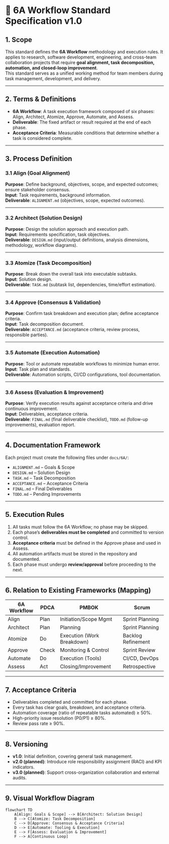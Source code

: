# 📄 6A Workflow Standard Specification v1.0

## 1. Scope
This standard defines the **6A Workflow** methodology and execution rules. It applies to research, software development, engineering, and cross-team collaboration projects that require **goal alignment, task decomposition, automation, and closed-loop improvement**.  
This standard serves as a unified working method for team members during task management, development, and delivery.

---

## 2. Terms & Definitions
- **6A Workflow**: A task execution framework composed of six phases: Align, Architect, Atomize, Approve, Automate, and Assess.  
- **Deliverable**: The fixed artifact or result required at the end of each phase.  
- **Acceptance Criteria**: Measurable conditions that determine whether a task is considered complete.  

---

## 3. Process Definition

### 3.1 Align (Goal Alignment)
**Purpose**: Define background, objectives, scope, and expected outcomes; ensure stakeholder consensus.  
**Input**: Task requirements, background information.  
**Deliverable**: `ALIGNMENT.md` (objectives, scope, expected outcomes).  

---

### 3.2 Architect (Solution Design)
**Purpose**: Design the solution approach and execution path.  
**Input**: Requirements specification, task objectives.  
**Deliverable**: `DESIGN.md` (input/output definitions, analysis dimensions, methodology, workflow diagrams).  

---

### 3.3 Atomize (Task Decomposition)
**Purpose**: Break down the overall task into executable subtasks.  
**Input**: Solution design.  
**Deliverable**: `TASK.md` (subtask list, dependencies, time/effort estimation).  

---

### 3.4 Approve (Consensus & Validation)
**Purpose**: Confirm task breakdown and execution plan; define acceptance criteria.  
**Input**: Task decomposition document.  
**Deliverable**: `ACCEPTANCE.md` (acceptance criteria, review process, responsible parties).  

---

### 3.5 Automate (Execution Automation)
**Purpose**: Tool or automate repeatable workflows to minimize human error.  
**Input**: Task plan and standards.  
**Deliverable**: Automation scripts, CI/CD configurations, tool documentation.  

---

### 3.6 Assess (Evaluation & Improvement)
**Purpose**: Verify execution results against acceptance criteria and drive continuous improvement.  
**Input**: Deliverables, acceptance criteria.  
**Deliverable**: `FINAL.md` (final deliverable checklist), `TODO.md` (follow-up improvements), evaluation report.  

---

## 4. Documentation Framework
Each project must create the following files under `docs/6A/`:  

- `ALIGNMENT.md` – Goals & Scope  
- `DESIGN.md` – Solution Design  
- `TASK.md` – Task Decomposition  
- `ACCEPTANCE.md` – Acceptance Criteria  
- `FINAL.md` – Final Deliverables  
- `TODO.md` – Pending Improvements  

---

## 5. Execution Rules
1. All tasks must follow the 6A Workflow; no phase may be skipped.  
2. Each phase’s **deliverables must be completed** and committed to version control.  
3. **Acceptance criteria** must be defined in the Approve phase and used in Assess.  
4. All automation artifacts must be stored in the repository and documented.  
5. Each phase must undergo **review/approval** before proceeding to the next.  

---

## 6. Relation to Existing Frameworks (Mapping)

| 6A Workflow | PDCA | PMBOK | Scrum |  
|-------------|-------|--------|--------|  
| Align       | Plan  | Initiation/Scope Mgmt | Sprint Planning |  
| Architect   | Plan  | Planning             | Sprint Planning |  
| Atomize     | Do    | Execution (Work Breakdown) | Backlog Refinement |  
| Approve     | Check | Monitoring & Control | Sprint Review |  
| Automate    | Do    | Execution (Tools)    | CI/CD, DevOps |  
| Assess      | Act   | Closing/Improvement  | Retrospective |  

---

## 7. Acceptance Criteria
- Deliverables completed and committed for each phase.  
- Every task has clear goals, breakdown, and acceptance criteria.  
- Automation coverage (ratio of repeatable tasks automated) ≥ 50%.  
- High-priority issue resolution (P0/P1) ≥ 80%.  
- Review pass rate ≥ 90%.  

---

## 8. Versioning
- **v1.0**: Initial definition, covering general task management.  
- **v2.0 (planned)**: Introduce role responsibility assignment (RACI) and KPI indicators.  
- **v3.0 (planned)**: Support cross-organization collaboration and external audits.  

---

## 9. Visual Workflow Diagram
```mermaid
flowchart TD
    A[Align: Goals & Scope] --> B[Architect: Solution Design]
    B --> C[Atomize: Task Decomposition]
    C --> D[Approve: Consensus & Acceptance Criteria]
    D --> E[Automate: Tooling & Execution]
    E --> F[Assess: Evaluation & Improvement]
    F --> A[Continuous Loop]